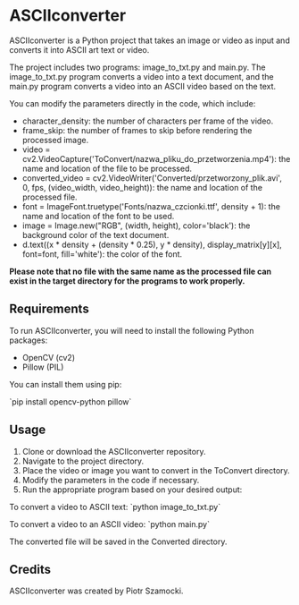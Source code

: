 <h1>ASCIIconverter</h1>
<p>ASCIIconverter is a Python project that takes an image or video as input and converts it into ASCII art text or video.</p>

<p>The project includes two programs: image_to_txt.py and main.py. The image_to_txt.py program converts a video into a text document, and the main.py program converts a video into an ASCII video based on the text.</p>

<p>You can modify the parameters directly in the code, which include:<p>
<ul>
<li>character_density: the number of characters per frame of the video.</li>
<li>frame_skip: the number of frames to skip before rendering the processed image.</li>
<li>video = cv2.VideoCapture('ToConvert/nazwa_pliku_do_przetworzenia.mp4'): the name and location of the file to be processed.</li>
<li>converted_video = cv2.VideoWriter('Converted/przetworzony_plik.avi', 0, fps, (video_width, video_height)): the name and location of the processed file.</li>
<li>font = ImageFont.truetype('Fonts/nazwa_czcionki.ttf', density + 1): the name and location of the font to be used.</li>
<li>image = Image.new("RGB", (width, height), color='black'): the background color of the text document.</li>
<li>d.text((x * density + (density * 0.25), y * density), display_matrix[y][x], font=font, fill='white'): the color of the font.</li>
</ul>
<p><b>Please note that no file with the same name as the processed file can exist in the target directory for the programs to work properly.</b></p>

<h2>Requirements</h2>
<p>To run ASCIIconverter, you will need to install the following Python packages:</p>
<ul>
<li>OpenCV (cv2)</li>
<li>Pillow (PIL)</li>
</ul>

<p>You can install them using pip:</p>
`pip install opencv-python pillow`


<h2>Usage</h2>
<ol>
<li>Clone or download the ASCIIconverter repository.</li>
<li>Navigate to the project directory.</li>
<li>Place the video or image you want to convert in the ToConvert directory.</li>
<li>Modify the parameters in the code if necessary.</li>
<li>Run the appropriate program based on your desired output:</li>
</ol>

<p>To convert a video to ASCII text: `python image_to_txt.py`</p>
<p>To convert a video to an ASCII video: `python main.py`</p>

<p>The converted file will be saved in the Converted directory.</p>

<h2>Credits</h2>
<p>ASCIIconverter was created by Piotr Szamocki.<p>
